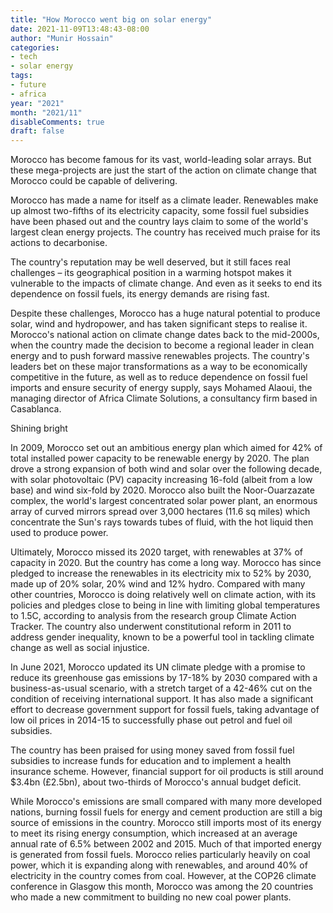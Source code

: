 ```yaml
---
title: "How Morocco went big on solar energy"
date: 2021-11-09T13:48:43-08:00
author: "Munir Hossain"
categories:
- tech
- solar energy
tags:
- future
- africa
year: "​​2021"
month: "​​2021/11"
disableComments: true
draft: false
---
```


Morocco has become famous for its vast, world-leading solar arrays. But these mega-projects are just the start of the action on climate change that Morocco could be capable of delivering.

<!--more-->

Morocco has made a name for itself as a climate leader. Renewables make up almost two-fifths of its electricity capacity, some fossil fuel subsidies have been phased out and the country lays claim to some of the world's largest clean energy projects. The country has received much praise for its actions to decarbonise.

The country's reputation may be well deserved, but it still faces real challenges – its geographical position in a warming hotspot makes it vulnerable to the impacts of climate change. And even as it seeks to end its dependence on fossil fuels, its energy demands are rising fast.

Despite these challenges, Morocco has a huge natural potential to produce solar, wind and hydropower, and has taken significant steps to realise it. Morocco's national action on climate change dates back to the mid-2000s, when the country made the decision to become a regional leader in clean energy and to push forward massive renewables projects. The country's leaders bet on these major transformations as a way to be economically competitive in the future, as well as to reduce dependence on fossil fuel imports and ensure security of energy supply, says Mohamed Alaoui, the managing director of Africa Climate Solutions, a consultancy firm based in Casablanca.

Shining bright

In 2009, Morocco set out an ambitious energy plan which aimed for 42% of total installed power capacity to be renewable energy by 2020. The plan drove a strong expansion of both wind and solar over the following decade, with solar photovoltaic (PV) capacity increasing 16-fold (albeit from a low base) and wind six-fold by 2020. Morocco also built the Noor-Ouarzazate complex, the world's largest concentrated solar power plant, an enormous array of curved mirrors spread over 3,000 hectares (11.6 sq miles) which concentrate the Sun's rays towards tubes of fluid, with the hot liquid then used to produce power.

Ultimately, Morocco missed its 2020 target, with renewables at 37% of capacity in 2020. But the country has come a long way. Morocco has since pledged to increase the renewables in its electricity mix to 52% by 2030, made up of 20% solar, 20% wind and 12% hydro. Compared with many other countries, Morocco is doing relatively well on climate action, with its policies and pledges close to being in line with limiting global temperatures to 1.5C, according to analysis from the research group Climate Action Tracker. The country also underwent constitutional reform in 2011 to address gender inequality, known to be a powerful tool in tackling climate change as well as social injustice.

In June 2021, Morocco updated its UN climate pledge with a promise to reduce its greenhouse gas emissions by 17-18% by 2030 compared with a business-as-usual scenario, with a stretch target of a 42-46% cut on the condition of receiving international support. It has also made a significant effort to decrease government support for fossil fuels, taking advantage of low oil prices in 2014-15 to successfully phase out petrol and fuel oil subsidies.

The country has been praised for using money saved from fossil fuel subsidies to increase funds for education and to implement a health insurance scheme. However, financial support for oil products is still around $3.4bn (£2.5bn), about two-thirds of Morocco's annual budget deficit.

While Morocco's emissions are small compared with many more developed nations, burning fossil fuels for energy and cement production are still a big source of emissions in the country. Morocco still imports most of its energy to meet its rising energy consumption, which increased at an average annual rate of 6.5% between 2002 and 2015. Much of that imported energy is generated from fossil fuels. Morocco relies particularly heavily on coal power, which it is expanding along with renewables, and around 40% of electricity in the country comes from coal. However, at the COP26 climate conference in Glasgow this month, Morocco was among the 20 countries who made a new commitment to building no new coal power plants.